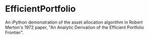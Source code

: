 # EfficientPortfolio
An iPython demonstration of the asset allocation algorithm in Robert Merton's 1972 paper, "An Analytic Derivation of the Efficient Portfolio Frontier".
